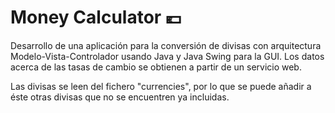 # Money Calculator :euro:
Desarrollo de una aplicación para la conversión de divisas con arquitectura Modelo-Vista-Controlador usando Java y Java Swing para la GUI. 
Los datos acerca de las tasas de cambio se obtienen a partir de un servicio web.

Las divisas se leen del fichero "currencies", por lo que se puede añadir a éste otras divisas que no se encuentren ya incluidas.

